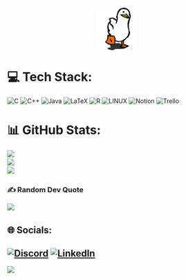 <p align="center">
 <a href="https://github.com/kodpe">
  <img width="100" src="https://github.com/Vincent-Barbier-code/Vincent-Barbier-code/blob/main/goose.gif" />
 </a>
</p>

# 💻 Tech Stack:
![C](https://img.shields.io/badge/c-%2300599C.svg?style=for-the-badge&logo=c&logoColor=white) ![C++](https://img.shields.io/badge/c++-%2300599C.svg?style=for-the-badge&logo=c%2B%2B&logoColor=white) ![Java](https://img.shields.io/badge/java-%23ED8B00.svg?style=for-the-badge&logo=java&logoColor=white) ![LaTeX](https://img.shields.io/badge/latex-%23008080.svg?style=for-the-badge&logo=latex&logoColor=white) ![R](https://img.shields.io/badge/r-%23276DC3.svg?style=for-the-badge&logo=r&logoColor=white) ![LINUX](https://img.shields.io/badge/Linux-FCC624?style=for-the-badge&logo=linux&logoColor=black) ![Notion](https://img.shields.io/badge/Notion-%23000000.svg?style=for-the-badge&logo=notion&logoColor=white) ![Trello](https://img.shields.io/badge/Trello-%23026AA7.svg?style=for-the-badge&logo=Trello&logoColor=white)
# 📊 GitHub Stats:
![](https://github-readme-stats.vercel.app/api?username=Vincent-Barbier-code&theme=dark&hide_border=false&include_all_commits=false&count_private=true)<br/>
![](https://github-readme-streak-stats.herokuapp.com/?user=Vincent-Barbier-code&theme=dark&hide_border=false)<br/>
![](https://github-readme-stats.vercel.app/api/top-langs/?username=Vincent-Barbier-code&theme=dark&hide_border=false&include_all_commits=false&count_private=true&layout=compact)

### ✍️ Random Dev Quote
![](https://quotes-github-readme.vercel.app/api?type=horizontal&theme=merko)


## 🌐 Socials:
[![Discord](https://img.shields.io/badge/Discord-%237289DA.svg?logo=discord&logoColor=white)](https://discord.gg/StaroFox#7445) [![LinkedIn](https://img.shields.io/badge/LinkedIn-%230077B5.svg?logo=linkedin&logoColor=white)](https://linkedin.com/in/vincent-barbier-code) 
---
[![](https://visitcount.itsvg.in/api?id=Vincent-Barbier-code&icon=5&color=0)](https://visitcount.itsvg.in)

<!-- Proudly created with GPRM ( https://gprm.itsvg.in ) -->



